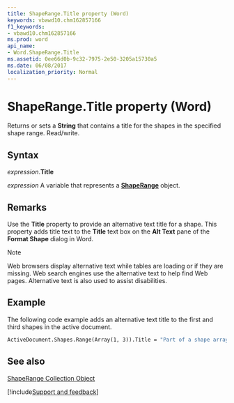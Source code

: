 ```yaml
---
title: ShapeRange.Title property (Word)
keywords: vbawd10.chm162857166
f1_keywords:
- vbawd10.chm162857166
ms.prod: word
api_name:
- Word.ShapeRange.Title
ms.assetid: 0ee66d0b-9c32-7975-2e50-3205a15730a5
ms.date: 06/08/2017
localization_priority: Normal
---
```



# ShapeRange.Title property (Word)

Returns or sets a  **String** that contains a title for the shapes in the specified shape range. Read/write.


## Syntax

_expression_.**Title**

 _expression_ A variable that represents a **[ShapeRange](Word.shaperange.md)** object.


## Remarks

Use the  **Title** property to provide an alternative text title for a shape. This property adds title text to the **Title** text box on the **Alt Text** pane of the **Format Shape** dialog in Word.

> [!NOTE] 
> Web browsers display alternative text while tables are loading or if they are missing. Web search engines use the alternative text to help find Web pages. Alternative text is also used to assist disabilities.


## Example

The following code example adds an alternative text title to the first and third shapes in the active document.


```vb
ActiveDocument.Shapes.Range(Array(1, 3)).Title = "Part of a shape array."
```


## See also


[ShapeRange Collection Object](Word.shaperange.md)

[!include[Support and feedback](~/includes/feedback-boilerplate.md)]